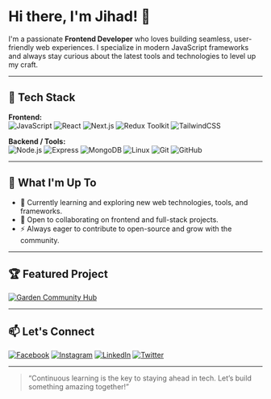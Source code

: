 # Hi there, I'm Jihad! 👋

I'm a passionate **Frontend Developer** who loves building seamless, user-friendly web experiences. I specialize in modern JavaScript frameworks and always stay curious about the latest tools and technologies to level up my craft.

---

## 🚀 Tech Stack

**Frontend:**  
![JavaScript](https://img.shields.io/badge/-JavaScript-black?style=flat-square&logo=javascript) 
![React](https://img.shields.io/badge/-React-black?style=flat-square&logo=react)
![Next.js](https://img.shields.io/badge/-Next.js-black?style=flat-square&logo=next.js)
![Redux Toolkit](https://img.shields.io/badge/-Redux_Toolkit-black?style=flat-square&logo=redux)
![TailwindCSS](https://img.shields.io/badge/-TailwindCSS-black?style=flat-square&logo=tailwind-css)

**Backend / Tools:**  
![Node.js](https://img.shields.io/badge/-Node.js-black?style=flat-square&logo=node.js)
![Express](https://img.shields.io/badge/-Express-black?style=flat-square&logo=express)
![MongoDB](https://img.shields.io/badge/-MongoDB-black?style=flat-square&logo=mongodb)
![Linux](https://img.shields.io/badge/-Linux-black?style=flat-square&logo=linux)
![Git](https://img.shields.io/badge/-Git-black?style=flat-square&logo=git)
![GitHub](https://img.shields.io/badge/-GitHub-black?style=flat-square&logo=github)

---

## 🌱 What I'm Up To

- 🔭 Currently learning and exploring new web technologies, tools, and frameworks.
- 🤝 Open to collaborating on frontend and full-stack projects.
- ⚡ Always eager to contribute to open-source and grow with the community.

---

## 🏆 Featured Project

[![Garden Community Hub](https://github-readme-stats.vercel.app/api/pin/?username=codewithjihad1&repo=garden-community-hub)](https://github.com/codewithjihad1/garden-community-hub)

---

## 📫 Let's Connect

[![Facebook](https://img.shields.io/badge/Facebook-1877F2?style=flat-square&logo=facebook&logoColor=white)](https://www.facebook.com/codewithjihad)
[![Instagram](https://img.shields.io/badge/Instagram-E4405F?style=flat-square&logo=instagram&logoColor=white)](https://www.instagram.com/codewithjihad)
[![LinkedIn](https://img.shields.io/badge/LinkedIn-0077B5?style=flat-square&logo=linkedin&logoColor=white)](https://www.linkedin.com/in/codewithjihad1/)
[![Twitter](https://img.shields.io/badge/Twitter-1DA1F2?style=flat-square&logo=twitter&logoColor=white)](https://twitter.com/codewithjihad)

---

> “Continuous learning is the key to staying ahead in tech. Let’s build something amazing together!”
